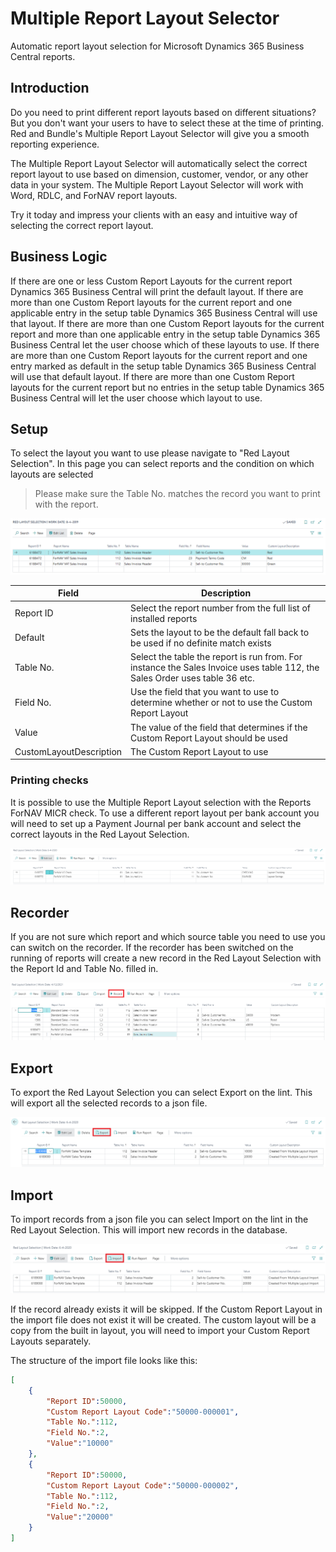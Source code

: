 # Multiple Report Layout Selector
Automatic report layout selection for Microsoft Dynamics 365 Business Central reports.

## Introduction
Do you need to print different report layouts based on different situations? But you don't want your users to have to select these at the time of printing. Red and Bundle's Multiple Report Layout Selector will give you a smooth reporting experience.

The Multiple Report Layout Selector will automatically select the correct report layout to use based on dimension, customer, vendor, or any other data in your system. The Multiple Report Layout Selector will work with Word, RDLC, and ForNAV report layouts.

Try it today and impress your clients with an easy and intuitive way of selecting the correct report layout.

## Business Logic
If there are one or less Custom Report Layouts for the current report Dynamics 365 Business Central will print the default layout.
If there are more than one Custom Report layouts for the current report and one applicable entry in the setup table Dynamics 365 Business Central will use that layout.
If there are more than one Custom Report layouts for the current report and more than one applicable entry in the setup table Dynamics 365 Business Central let the user choose which of these layouts to use.
If there are more than one Custom Report layouts for the current report and one entry marked as default in the setup table Dynamics 365 Business Central will use that default layout.
If there are more than one Custom Report layouts for the current report but no entries in the setup table Dynamics 365 Business Central will let the user choose which layout to use.

## Setup
To select the layout you want to use please navigate to "Red Layout Selection". In this page you can select reports and the condition on which layouts are selected

> Please make sure the Table No. matches the record you want to print with the report.

![SetupPage](_media/Screenshot&#32;Layout&#32;Selection.png)


| Field | Description |
| --- | --- |
| Report ID | Select the report number from the full list of installed reports |
| Default   | Sets the layout to be the default fall back to be used if no definite match exists |
| Table No. | Select the table the report is run from. For instance the Sales Invoice uses table 112, the Sales Order uses table 36 etc. |
| Field No. | Use the field that you want to use to determine whether or not to use the Custom Report Layout |
| Value | The value of the field that determines if the Custom Report Layout should be used |
| CustomLayoutDescription | The Custom Report Layout to use |

### Printing checks
It is possible to use the Multiple Report Layout selection with the Reports ForNAV MICR check. To use a different report layout per bank account you will need to set up a Payment Journal per bank account and select the correct layouts in the Red Layout Selection.

![CheckLayoutPerBankAccount](_media/Screenshot%20Check%20Selection.png)

## Recorder
If you are not sure which report and which source table you need to use you can switch on the recorder. If the recorder has been switched on the running of reports will create a new record in the Red Layout Selection with the Report Id and Table No. filled in.

![Recorder](_media/Screenshot%20Record.png)
## Export
To export the Red Layout Selection you can select Export on the lint. This will export all the selected records to a json file.

![Export](_media/Screenshot&#32;Export.png)

## Import
To import records from a json file you can select Import on the lint in the Red Layout Selection. This will import new records in the database.

![Export](_media/Screenshot&#32;Import.png)

If the record already exists it will be skipped. If the Custom Report Layout in the import file does not exist it will be created. The custom layout will be a copy from the built in layout, you will need to import your Custom Report Layouts separately.

The structure of the import file looks like this:
```json
[
	{
		"Report ID":50000,
		"Custom Report Layout Code":"50000-000001",
		"Table No.":112,
		"Field No.":2,
		"Value":"10000"
	},
	{
		"Report ID":50000,
		"Custom Report Layout Code":"50000-000002",
		"Table No.":112,
		"Field No.":2,
		"Value":"20000"
	}
]
```
